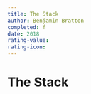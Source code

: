 ```yaml
---
title: The Stack
author: Benjamin Bratton
completed: f
date: 2018
rating-value: 
rating-icon:
---
```


# The Stack


